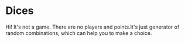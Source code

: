 # Dices
Hi! It's not a game. There are no players and points.It's just generator of random combinations, 
which can hеlp you to make a choiсe.
